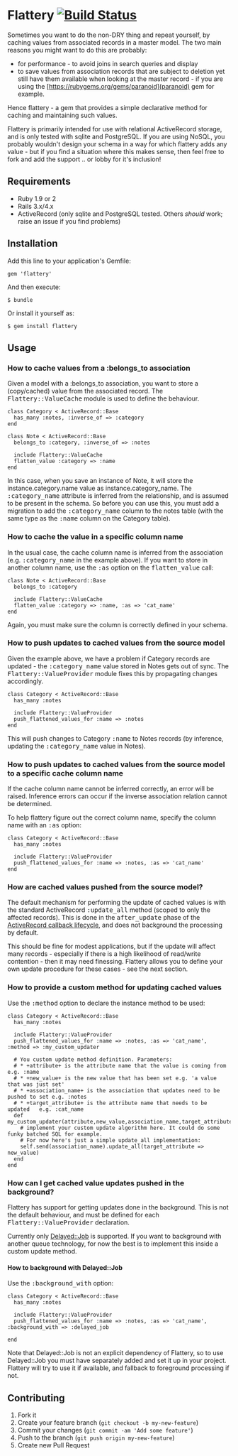 # Flattery [![Build Status](https://secure.travis-ci.org/evendis/flattery.png?branch=master)](http://travis-ci.org/evendis/flattery)

Sometimes you want to do the non-DRY thing and repeat yourself, by caching values from associated records in a master model.
The two main reasons you might want to do this are probably:
* for performance - to avoid joins in search queries and display
* to save values from association records that are subject to deletion yet still have them available when looking at the master record - if you are using the [https://rubygems.org/gems/paranoid](paranoid) gem for example.

Hence flattery - a gem that provides a simple declarative method for caching and maintaining such values.

Flattery is primarily intended for use with relational ActiveRecord storage, and is only tested with sqlite and PostgreSQL.
If you are using NoSQL, you probably wouldn't design your schema in a way for which flattery adds any value - but if you find a situation where this makes sense, then feel free to fork and add the support .. or lobby for it's inclusion!

## Requirements

* Ruby 1.9 or 2
* Rails 3.x/4.x
* ActiveRecord (only sqlite and PostgreSQL tested. Others _should_ work; raise an issue if you find problems)

## Installation

Add this line to your application's Gemfile:

    gem 'flattery'

And then execute:

    $ bundle

Or install it yourself as:

    $ gem install flattery

## Usage

### How to cache values from a :belongs_to association

Given a model with a :belongs_to association, you want to store a (copy/cached) value from the associated record. The <tt>Flattery::ValueCache</tt> module is used to define the behaviour.

    class Category < ActiveRecord::Base
      has_many :notes, :inverse_of => :category
    end

    class Note < ActiveRecord::Base
      belongs_to :category, :inverse_of => :notes

      include Flattery::ValueCache
      flatten_value :category => :name
    end

In this case, when you save an instance of Note, it will store the instance.category.name value as instance.category_name.
The <tt>:category_name</tt> attribute is inferred from the relationship, and is assumed to be present in the schema.
So before you can use this, you must add a migration to add the <tt>:category_name</tt> column to the notes table (with the same type as the <tt>:name</tt> column on the Category table).


### How to cache the value in a specific column name

In the usual case, the cache column name is inferred from the association (e.g. <tt>:category_name</tt> in the example above).
If you want to store in another column name, use the <tt>:as</tt> option on the <tt>flatten_value</tt> call:

    class Note < ActiveRecord::Base
      belongs_to :category

      include Flattery::ValueCache
      flatten_value :category => :name, :as => 'cat_name'
    end

Again, you must make sure the column is correctly defined in your schema.

### How to push updates to cached values from the source model

Given the example above, we have a problem if Category records are updated - the <tt>:category_name</tt> value stored in Notes gets out of sync. The <tt>Flattery::ValueProvider</tt> module fixes this by propagating changes accordingly.

    class Category < ActiveRecord::Base
      has_many :notes

      include Flattery::ValueProvider
      push_flattened_values_for :name => :notes
    end

This will push changes to Category <tt>:name</tt> to Notes records (by inference, updating the <tt>:category_name</tt> value in Notes).

### How to push updates to cached values from the source model to a specific cache column name

If the cache column name cannot be inferred correctly, an error will be raised. Inference errors can occur if the inverse association relation cannot be determined.

To help flattery figure out the correct column name, specify the column name with an <tt>:as</tt> option:

    class Category < ActiveRecord::Base
      has_many :notes

      include Flattery::ValueProvider
      push_flattened_values_for :name => :notes, :as => 'cat_name'
    end

### How are cached values pushed from the source model?

The default mechanism for performing the update of cached values is with the standard ActiveRecord <tt>:update_all</tt> method (scoped to only the affected records). This is done in the <tt>after_update</tt> phase of the [ActiveRecord callback lifecycle](http://api.rubyonrails.org/classes/ActiveRecord/Callbacks.html), and does not background the processing by default.

This should be fine for modest applications, but if the update will affect many records - especially if there is a high likelihood of read/write contention - then it may need finessing. Flattery allows you to define your own update procedure for these cases - see the next section.

### How to provide a custom method for updating cached values

Use the <tt>:method</tt> option to declare the instance method to be used:

    class Category < ActiveRecord::Base
      has_many :notes

      include Flattery::ValueProvider
      push_flattened_values_for :name => :notes, :as => 'cat_name', :method => :my_custom_updater

      # You custom update method definition. Parameters:
      # * +attribute+ is the attribute name that the value is coming from e.g. :name
      # * +new_value+ is the new value that has been set e.g. 'a value that was just set'
      # * +association_name+ is the association that updates need to be pushed to set e.g. :notes
      # * +target_attribute+ is the attribute name that needs to be updated   e.g. :cat_name
      def my_custom_updater(attribute,new_value,association_name,target_attribute)
        # implement your custom update algorithm here. It could do some funky batched SQL for example.
        # For now here's just a simple update_all implementation:
        self.send(association_name).update_all(target_attribute => new_value)
      end
    end

### How can I get cached value updates pushed in the background?

Flattery has support for getting updates done in the background. This is not the default behaviour, and must be defined for each <tt>Flattery::ValueProvider</tt> declaration.

Currently only [Delayed::Job](https://github.com/collectiveidea/delayed_job) is supported. If you want to background with another queue technology, for now the best is to implement this inside a custom update method.

#### How to background with Delayed::Job

Use the <tt>:background_with</tt> option:

    class Category < ActiveRecord::Base
      has_many :notes

      include Flattery::ValueProvider
      push_flattened_values_for :name => :notes, :as => 'cat_name', :background_with => :delayed_job

    end

Note that Delayed::Job is not an explicit dependency of Flattery, so to use Delayed::Job you must have separately added and set it up in your project. Flattery will try to use it if available, and fallback to foreground processing if not.


## Contributing

1. Fork it
2. Create your feature branch (`git checkout -b my-new-feature`)
3. Commit your changes (`git commit -am 'Add some feature'`)
4. Push to the branch (`git push origin my-new-feature`)
5. Create new Pull Request
